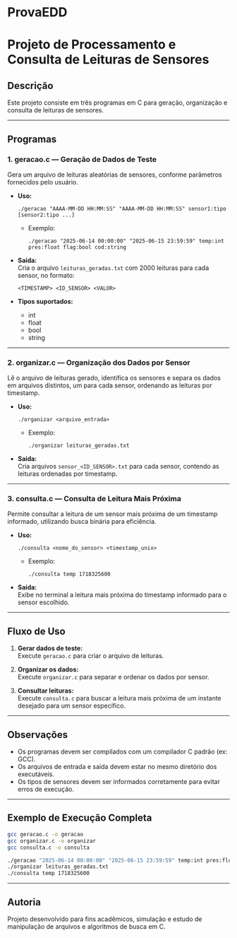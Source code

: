 # ProvaEDD
# Projeto de Processamento e Consulta de Leituras de Sensores

## Descrição

Este projeto consiste em três programas em C para geração, organização e consulta de leituras de sensores.

---

## Programas

### 1. **geracao.c** — Geração de Dados de Teste

Gera um arquivo de leituras aleatórias de sensores, conforme parâmetros fornecidos pelo usuário.

- **Uso:**
  ```
  ./geracao "AAAA-MM-DD HH:MM:SS" "AAAA-MM-DD HH:MM:SS" sensor1:tipo [sensor2:tipo ...]
  ```
  - Exemplo:
    ```
    ./geracao "2025-06-14 00:00:00" "2025-06-15 23:59:59" temp:int pres:float flag:bool cod:string
    ```
- **Saída:**  
  Cria o arquivo `leituras_geradas.txt` com 2000 leituras para cada sensor, no formato:
  ```
  <TIMESTAMP> <ID_SENSOR> <VALOR>
  ```

- **Tipos suportados:**  
  - int
  - float
  - bool
  - string

---

### 2. **organizar.c** — Organização dos Dados por Sensor

Lê o arquivo de leituras gerado, identifica os sensores e separa os dados em arquivos distintos, um para cada sensor, ordenando as leituras por timestamp.

- **Uso:**
  ```
  ./organizar <arquivo_entrada>
  ```
  - Exemplo:
    ```
    ./organizar leituras_geradas.txt
    ```
- **Saída:**  
  Cria arquivos `sensor_<ID_SENSOR>.txt` para cada sensor, contendo as leituras ordenadas por timestamp.

---

### 3. **consulta.c** — Consulta de Leitura Mais Próxima

Permite consultar a leitura de um sensor mais próxima de um timestamp informado, utilizando busca binária para eficiência.

- **Uso:**
  ```
  ./consulta <nome_do_sensor> <timestamp_unix>
  ```
  - Exemplo:
    ```
    ./consulta temp 1718325600
    ```
- **Saída:**  
  Exibe no terminal a leitura mais próxima do timestamp informado para o sensor escolhido.

---

## Fluxo de Uso

1. **Gerar dados de teste:**  
   Execute `geracao.c` para criar o arquivo de leituras.

2. **Organizar os dados:**  
   Execute `organizar.c` para separar e ordenar os dados por sensor.

3. **Consultar leituras:**  
   Execute `consulta.c` para buscar a leitura mais próxima de um instante desejado para um sensor específico.

---

## Observações

- Os programas devem ser compilados com um compilador C padrão (ex: GCC).
- Os arquivos de entrada e saída devem estar no mesmo diretório dos executáveis.
- Os tipos de sensores devem ser informados corretamente para evitar erros de execução.

---

## Exemplo de Execução Completa

```sh
gcc geracao.c -o geracao
gcc organizar.c -o organizar
gcc consulta.c -o consulta

./geracao "2025-06-14 00:00:00" "2025-06-15 23:59:59" temp:int pres:float flag:bool cod:string
./organizar leituras_geradas.txt
./consulta temp 1718325600
```

---

## Autoria

Projeto desenvolvido para fins acadêmicos, simulação e estudo de manipulação de arquivos e algoritmos de busca em C.